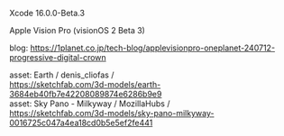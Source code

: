 Xcode 16.0.0-Beta.3<br>

Apple Vision Pro (visionOS 2 Beta 3)<br>

blog: https://1planet.co.jp/tech-blog/applevisionpro-oneplanet-240712-progressive-digital-crown<br>

asset: Earth / denis_cliofas / <br>
https://sketchfab.com/3d-models/earth-3684eb40fb7e42208089874e6286b9e9<br>
asset: Sky Pano - Milkyway / MozillaHubs / <br>
https://sketchfab.com/3d-models/sky-pano-milkyway-0016725c047a4ea18cd0b5e5ef2fe441<br>
